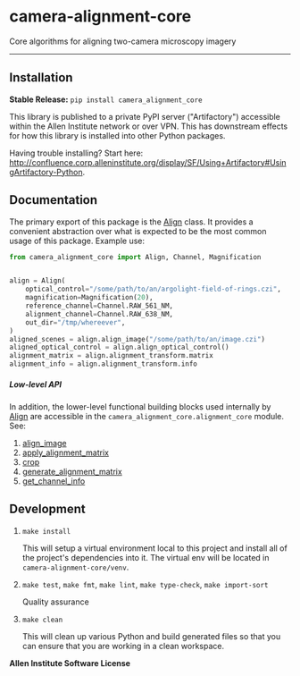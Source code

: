 # camera-alignment-core


Core algorithms for aligning two-camera microscopy imagery

---


## Installation

**Stable Release:** `pip install camera_alignment_core`<br>

This library is published to a private PyPI server ("Artifactory") accessible within the Allen Institute network or over VPN. This has downstream effects for how this library is installed into other Python packages.

Having trouble installing? Start here: http://confluence.corp.alleninstitute.org/display/SF/Using+Artifactory#UsingArtifactory-Python.


## Documentation

The primary export of this package is the [Align](https://aics-int.github.io/camera-alignment-core/camera_alignment_core.html#camera_alignment_core.align.Align) class.
It provides a convenient abstraction over what is expected to be the most common usage of this package. Example use:
```python
from camera_alignment_core import Align, Channel, Magnification


align = Align(
    optical_control="/some/path/to/an/argolight-field-of-rings.czi",
    magnification=Magnification(20),
    reference_channel=Channel.RAW_561_NM,
    alignment_channel=Channel.RAW_638_NM,
    out_dir="/tmp/whereever",
)
aligned_scenes = align.align_image("/some/path/to/an/image.czi")
aligned_optical_control = align.align_optical_control()
alignment_matrix = align.alignment_transform.matrix
alignment_info = align.alignment_transform.info
```

##### Low-level API
In addition, the lower-level functional building blocks used internally by [Align](https://aics-int.github.io/camera-alignment-core/camera_alignment_core.html#camera_alignment_core.align.Align) are accessible in the `camera_alignment_core.alignment_core` module. See:
1. [align_image](https://aics-int.github.io/camera-alignment-core/camera_alignment_core.html#camera_alignment_core.alignment_core.align_image)
1. [apply_alignment_matrix](https://aics-int.github.io/camera-alignment-core/camera_alignment_core.html#camera_alignment_core.alignment_core.apply_alignment_matrix)
1. [crop](https://aics-int.github.io/camera-alignment-core/camera_alignment_core.html#camera_alignment_core.alignment_core.crop)
1. [generate_alignment_matrix](https://aics-int.github.io/camera-alignment-core/camera_alignment_core.html#camera_alignment_core.alignment_core.generate_alignment_matrix)
1. [get_channel_info](https://aics-int.github.io/camera-alignment-core/camera_alignment_core.html#camera_alignment_core.alignment_core.get_channel_info)


## Development

1. `make install`

    This will setup a virtual environment local to this project and install all of the
    project's dependencies into it. The virtual env will be located in `camera-alignment-core/venv`.

2. `make test`, `make fmt`, `make lint`, `make type-check`, `make import-sort`

    Quality assurance

3. `make clean`

    This will clean up various Python and build generated files so that you can ensure
    that you are working in a clean workspace.


**Allen Institute Software License**

